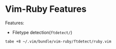 # Vim-Ruby Features

Features:

* Filetype detection(`ftdetect/`)

```vim
tabe +8 ~/.vim/bundle/vim-ruby/ftdetect/ruby.vim
```


